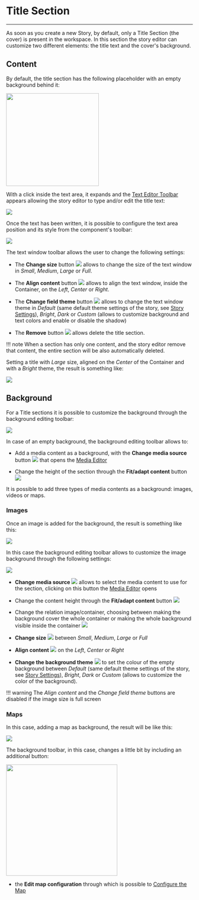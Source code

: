 # Title Section
**********************

As soon as you create a new Story, by default, only a Title Section (the cover) is present in the workspace. In this section the story editor can customize two different elements: the title text and the cover's background.

## Content

By default, the title section has the following placeholder with an empty background behind it:

<img src="../img/title-section/text-window.jpg" class="ms-docimage" style="width:250px"/>

With a click inside the text area, it expands and the [Text Editor Toolbar](text-editor-toolbar.md) appears allowing the story editor to type and/or edit the title text:

<img src="../img/title-section/rich-text.jpg" class="ms-docimage"/>

Once the text has been written, it is possible to configure the text area position and its style from the component's toolbar: 

<img src="../img/title-section/textwin-toolbar.jpg" class="ms-docimage"/>

The text window toolbar allows the user to change the following settings:

* The **Change size** button <img src="../img/button/change-size.jpg" class="ms-docbutton"/>  allows to change the size of the text window in *Small*, *Medium*, *Large* or *Full*.

* The **Align content** button <img src="../img/button/align-content.jpg" class="ms-docbutton"/>  allows to align the text window, inside the Container, on the *Left*, *Center* or *Right*.

* The **Change field theme** button <img src="../img/button/change-theme.jpg" class="ms-docbutton"/> allows to change the text window theme in *Default* (same default theme settings of the story, see [Story Settings](story-setting.md)), *Bright*, *Dark* or *Custom* (allows to customize background and text colors and enable or disable the shadow)

* The **Remove** button <img src="../img/button/remove.jpg" class="ms-docbutton"/> allows delete the title section.

!!! note
    When a section has only one content, and the story editor remove that content, the entire section will be also automatically deleted.

Setting a title with *Large* size, aligned on the *Center* of the Container and with a *Bright* theme, the result is something like: 

<img src="../img/title-section/title-text.jpg" class="ms-docimage"/>

## Background

For a Title sections it is possible to customize the background through the background editing toolbar:

<img src="../img/title-section/bck-editor-toolbar.jpg" class="ms-docimage"/>

In case of an empty background, the background editing toolbar allows to:

* Add a media content as a background, with the **Change media source** button <img src="../img/button/change-media.jpg" class="ms-docbutton"/> that opens the [Media Editor](media-editor-window.md)

* Change the height of the section through the **Fit/adapt content** button <img src="../img/button/fit-adapt-content.jpg" class="ms-docbutton"/>

It is possible to add three types of media contents as a background: images, videos or maps.

### Images

Once an image is added for the background, the result is something like this:

<img src="../img/title-section/img-applied.jpg" class="ms-docimage"/>

In this case the background editing toolbar allows to customize the image background through the following settings:

<img src="../img/title-section/img-bck-toolbar.jpg" class="ms-docimage"/>

* **Change media source** <img src="../img/button/change-media.jpg" class="ms-docbutton"/> allows to select the media content to use for the section, clicking on this button the [Media Editor](media-editor-window.md) opens

* Change the content height through the **Fit/adapt content** button <img src="../img/button/fit-adapt-content.jpg" class="ms-docbutton"/>

* Change the relation image/container, choosing between making the background cover the whole container or making the whole background visible inside the container <img src="../img/button/fit-img-container.jpg" class="ms-docbutton"/>

* **Change size** <img src="../img/button/change-size3.jpg" class="ms-docbutton"/> between *Small*, *Medium*, *Large* or *Full*

* **Align content** <img src="../img/button/align3.jpg" class="ms-docbutton"/> on the *Left*, *Center* or *Right*

* **Change the background theme** <img src="../img/button/change-field-theme.jpg" class="ms-docbutton"/> to set the colour of the empty background between *Default* (same default theme settings of the story, see [Story Settings](story-setting.md)), *Bright*, *Dark* or *Custom* (allows to customize the color of the background).

!!! warning
    The *Align content* and the *Change field theme* buttons are disabled if the image size is full screen

### Maps

In this case, adding a map as background, the result will be like this:

<img src="../img/title-section/map-background.jpg" class="ms-docimage"/>

The background toolbar, in this case, changes a little bit by including an additional button:

<img src="../img/title-section/map-toolbar.jpg" class="ms-docimage" style="width:300px"/>

* the **Edit map configuration** through which is possible to [Configure the Map](configure-map.md)


